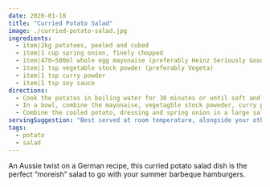 ```yaml
---
date: 2020-01-18
title: "Curried Potato Salad"
image: ./curried-potato-salad.jpg
ingredients:
  - item|2kg potatoes, peeled and cubed
  - item|1 cup spring onion, finely chopped
  - item|470–500ml whole egg mayonaise (preferably Heinz Seriously Good)
  - item|1 tsp vegetable stock powder (preferably Vegeta)
  - item|1 tsp curry powder
  - item|1 tsp soy sauce
directions:
  - Cook the potatos in boiling water for 30 minutes or until soft and cooked through. Drain and let cool to room temperature.
  - In a bowl, combine the mayonaise, vegetagble stock poweder, curry powder and soy sauce. Taste and adjust the flavour as necessary.
  - Combine the cooled potato, dressing and spring onion in a large salad bowl. Store in the fridge.
servingSuggestion: "Best served at room temperature, alongside your other favourite barbeque staples."
tags:
  - potato
  - salad
---
```


An Aussie twist on a German recipe, this curried potato salad dish is the perfect “moreish” salad to go with your summer barbeque hamburgers.
